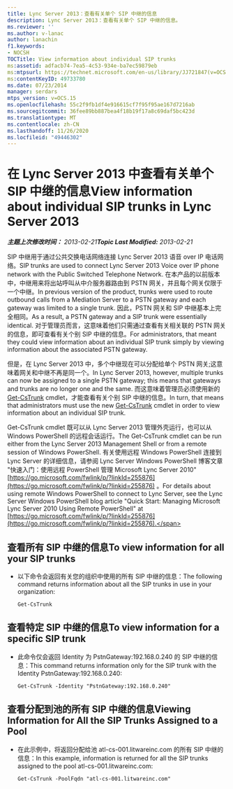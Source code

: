 ```yaml
---
title: Lync Server 2013：查看有关单个 SIP 中继的信息
description: Lync Server 2013：查看有关单个 SIP 中继的信息。
ms.reviewer: ''
ms.author: v-lanac
author: lanachin
f1.keywords:
- NOCSH
TOCTitle: View information about individual SIP trunks
ms:assetid: adfacb74-7ea5-4c53-934e-ba7ec59879eb
ms:mtpsurl: https://technet.microsoft.com/en-us/library/JJ721847(v=OCS.15)
ms:contentKeyID: 49733780
ms.date: 07/23/2014
manager: serdars
mtps_version: v=OCS.15
ms.openlocfilehash: 55c2f9fb1df4e916615cf7f95f95ae167d7216ab
ms.sourcegitcommit: 36fee89bb887bea4f18b19f17a8c69daf5bc423d
ms.translationtype: MT
ms.contentlocale: zh-CN
ms.lasthandoff: 11/26/2020
ms.locfileid: "49446302"
---
```

# <a name="view-information-about-individual-sip-trunks-in-lync-server-2013"></a><span data-ttu-id="53aa9-103">在 Lync Server 2013 中查看有关单个 SIP 中继的信息</span><span class="sxs-lookup"><span data-stu-id="53aa9-103">View information about individual SIP trunks in Lync Server 2013</span></span>

<div data-xmlns="http://www.w3.org/1999/xhtml">

<div class="topic" data-xmlns="http://www.w3.org/1999/xhtml" data-msxsl="urn:schemas-microsoft-com:xslt" data-cs="https://msdn.microsoft.com/">

<div data-asp="https://msdn2.microsoft.com/asp">



</div>

<div id="mainSection">

<div id="mainBody"><span data-ttu-id="53aa9-104">

<span> </span></span><span class="sxs-lookup"><span data-stu-id="53aa9-104">

<span> </span></span></span>

<span data-ttu-id="53aa9-105">_**主题上次修改时间：** 2013-02-21_</span><span class="sxs-lookup"><span data-stu-id="53aa9-105">_**Topic Last Modified:** 2013-02-21_</span></span>

<span data-ttu-id="53aa9-106">SIP 中继用于通过公共交换电话网络连接 Lync Server 2013 语音 over IP 电话网络。</span><span class="sxs-lookup"><span data-stu-id="53aa9-106">SIP trunks are used to connect Lync Server 2013 Voice over IP phone network with the Public Switched Telephone Network.</span></span> <span data-ttu-id="53aa9-107">在本产品的以前版本中，中继用来将出站呼叫从中介服务器路由到 PSTN 网关，并且每个网关仅限于一个中继。</span><span class="sxs-lookup"><span data-stu-id="53aa9-107">In previous version of the product, trunks were used to route outbound calls from a Mediation Server to a PSTN gateway and each gateway was limited to a single trunk.</span></span> <span data-ttu-id="53aa9-108">因此，PSTN 网关和 SIP 中继基本上完全相同。</span><span class="sxs-lookup"><span data-stu-id="53aa9-108">As a result, a PSTN gateway and a SIP trunk were essentially identical.</span></span> <span data-ttu-id="53aa9-109">对于管理员而言，这意味着他们只需通过查看有关相关联的 PSTN 网关的信息，即可查看有关个别 SIP 中继的信息。</span><span class="sxs-lookup"><span data-stu-id="53aa9-109">For administrators, that meant they could view information about an individual SIP trunk simply by viewing information about the associated PSTN gateway.</span></span>

<span data-ttu-id="53aa9-110">但是，在 Lync Server 2013 中，多个中继现在可以分配给单个 PSTN 网关;这意味着网关和中继不再是同一个。</span><span class="sxs-lookup"><span data-stu-id="53aa9-110">In Lync Server 2013, however, multiple trunks can now be assigned to a single PSTN gateway; this means that gateways and trunks are no longer one and the same.</span></span> <span data-ttu-id="53aa9-111">而这意味着管理员必须使用新的 [Get-CsTrunk](https://docs.microsoft.com/powershell/module/skype/Get-CsTrunk) cmdlet，才能查看有关个别 SIP 中继的信息。</span><span class="sxs-lookup"><span data-stu-id="53aa9-111">In turn, that means that administrators must use the new [Get-CsTrunk](https://docs.microsoft.com/powershell/module/skype/Get-CsTrunk) cmdlet in order to view information about an individual SIP trunk.</span></span>

<span data-ttu-id="53aa9-112">Get-CsTrunk cmdlet 既可以从 Lync Server 2013 管理外壳运行，也可以从 Windows PowerShell 的远程会话运行。</span><span class="sxs-lookup"><span data-stu-id="53aa9-112">The Get-CsTrunk cmdlet can be run either from the Lync Server 2013 Management Shell or from a remote session of Windows PowerShell.</span></span> <span data-ttu-id="53aa9-113">有关使用远程 Windows PowerShell 连接到 Lync Server 的详细信息，请参阅 Lync Server Windows PowerShell 博客文章 "快速入门：使用远程 PowerShell 管理 Microsoft Lync Server 2010" [https://go.microsoft.com/fwlink/p/?linkId=255876](https://go.microsoft.com/fwlink/p/?linkid=255876) 。</span><span class="sxs-lookup"><span data-stu-id="53aa9-113">For details about using remote Windows PowerShell to connect to Lync Server, see the Lync Server Windows PowerShell blog article "Quick Start: Managing Microsoft Lync Server 2010 Using Remote PowerShell" at [https://go.microsoft.com/fwlink/p/?linkId=255876](https://go.microsoft.com/fwlink/p/?linkid=255876).</span></span>

<div>

## <a name="to-view-information-for-all-your-sip-trunks"></a><span data-ttu-id="53aa9-114">查看所有 SIP 中继的信息</span><span class="sxs-lookup"><span data-stu-id="53aa9-114">To view information for all your SIP trunks</span></span>

  - <span data-ttu-id="53aa9-115">以下命令会返回有关您的组织中使用的所有 SIP 中继的信息：</span><span class="sxs-lookup"><span data-stu-id="53aa9-115">The following command returns information about all the SIP trunks in use in your organization:</span></span>
    
        Get-CsTrunk

</div>

<div>

## <a name="to-view-information-for-a-specific-sip-trunk"></a><span data-ttu-id="53aa9-116">查看特定 SIP 中继的信息</span><span class="sxs-lookup"><span data-stu-id="53aa9-116">To view information for a specific SIP trunk</span></span>

  - <span data-ttu-id="53aa9-117">此命令仅会返回 Identity 为 PstnGateway:192.168.0.240 的 SIP 中继的信息：</span><span class="sxs-lookup"><span data-stu-id="53aa9-117">This command returns information only for the SIP trunk with the Identity PstnGateway:192.168.0.240:</span></span>
    
        Get-CsTrunk -Identity "PstnGateway:192.168.0.240"

</div>

<div>

## <a name="viewing-information-for-all-the-sip-trunks-assigned-to-a-pool"></a><span data-ttu-id="53aa9-118">查看分配到池的所有 SIP 中继的信息</span><span class="sxs-lookup"><span data-stu-id="53aa9-118">Viewing Information for All the SIP Trunks Assigned to a Pool</span></span>

  - <span data-ttu-id="53aa9-119">在此示例中，将返回分配给池 atl-cs-001.litwareinc.com 的所有 SIP 中继的信息：</span><span class="sxs-lookup"><span data-stu-id="53aa9-119">In this example, information is returned for all the SIP trunks assigned to the pool atl-cs-001.litwareinc.com:</span></span>
    
        Get-CsTrunk -PoolFqdn "atl-cs-001.litwareinc.com"

<span data-ttu-id="53aa9-120"></div>

</div>

<span> </span>

</div>

</div>

</span><span class="sxs-lookup"><span data-stu-id="53aa9-120"></div>

</div>

<span> </span>

</div>

</div>

</span></span></div>

